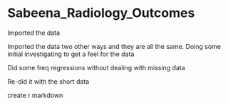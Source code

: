 # Sabeena_Radiology_Outcomes

Imported the data

Imported the data two other ways and they are all the same. Doing some initial investigating to get a feel for the data

Did some freq regressions without dealing with missing data

Re-did it with the short data

create r markdown